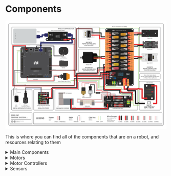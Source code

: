 

# Components
![controlsystem.svg](Images/controlsystem.svg)

This is where you can find all of the components that are on a robot, and resources relating to them

<details>
<summary>Main Components</summary>

- [RoboRIO](index.html?path=Components/RoboRIO)
- [RSL](index.html?path=Components/RSL)
{.links-list}
</details>

<details>
<summary>Motors</summary>
<br>
This is how you dropdown.
</details>

<details>
<summary>Motor Controllers</summary>
<br>
This is how you dropdown.
</details>

<details>
<summary>Sensors</summary>
<br>
This is how you dropdown.
</details>
